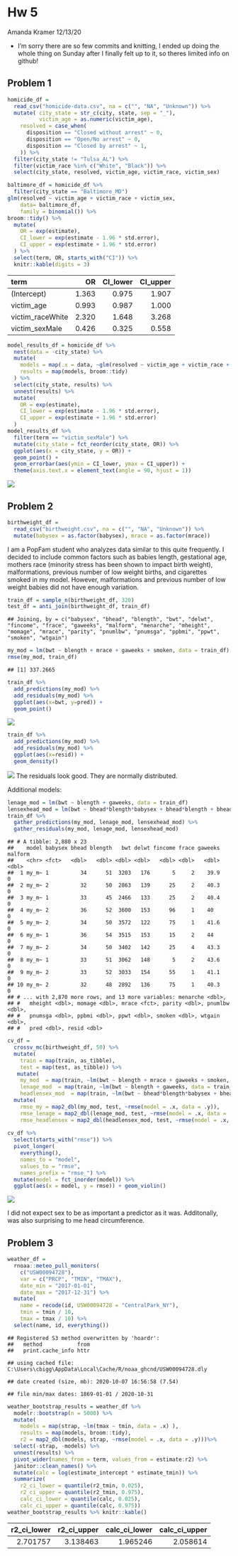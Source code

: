Hw 5
================
Amanda Kramer
12/13/20

  - I’m sorry there are so few commits and knitting, I ended up doing
    the whole thing on Sunday after I finally felt up to it, so theres
    limited info on github\!

## Problem 1

``` r
homicide_df = 
  read_csv("homicide-data.csv", na = c("", "NA", "Unknown")) %>%
  mutate( city_state = str_c(city, state, sep = "_"),
          victim_age = as.numeric(victim_age),
    resolved = case_when(
      disposition == "Closed without arrest" ~ 0,
      disposition == "Open/No arrest" ~ 0,
      disposition == "Closed by arrest" ~ 1,
    )) %>%
  filter(city_state != "Tulsa_AL") %>%
  filter(victim_race %in% c("White", "Black")) %>%
  select(city_state, resolved, victim_age, victim_race, victim_sex)
```

``` r
baltimore_df = homicide_df %>%
  filter(city_state == "Baltimore_MD")
glm(resolved ~ victim_age + victim_race + victim_sex, 
    data= baltimore_df,
    family = binomial()) %>%
broom::tidy() %>%
  mutate(
    OR = exp(estimate),
    CI_lower = exp(estimate - 1.96 * std.error),
    CI_upper = exp(estimate + 1.96 * std.error)
  ) %>%
  select(term, OR, starts_with("CI")) %>%
  knitr::kable(digits = 3)
```

| term              |    OR | CI\_lower | CI\_upper |
| :---------------- | ----: | --------: | --------: |
| (Intercept)       | 1.363 |     0.975 |     1.907 |
| victim\_age       | 0.993 |     0.987 |     1.000 |
| victim\_raceWhite | 2.320 |     1.648 |     3.268 |
| victim\_sexMale   | 0.426 |     0.325 |     0.558 |

``` r
model_results_df = homicide_df %>%
  nest(data = -city_state) %>%
  mutate(
    models = map(.x = data, ~glm(resolved ~ victim_age + victim_race + victim_sex, data= .x, family = binomial())), 
    results = map(models, broom::tidy)
  ) %>%
  select(city_state, results) %>%
  unnest(results) %>%
  mutate(
    OR = exp(estimate),
    CI_lower = exp(estimate - 1.96 * std.error),
    CI_upper = exp(estimate + 1.96 * std.error)
  )
model_results_df %>%
  filter(term == "victim_sexMale") %>%
  mutate(city_state = fct_reorder(city_state, OR)) %>%
  ggplot(aes(x = city_state, y = OR)) +
  geom_point() +
  geom_errorbar(aes(ymin = CI_lower, ymax = CI_upper)) +
  theme(axis.text.x = element_text(angle = 90, hjust = 1))
```

![](p8105_HW6_ark2187_files/figure-gfm/unnamed-chunk-3-1.png)<!-- -->

## Problem 2

``` r
birthweight_df = 
  read_csv("birthweight.csv", na = c("", "NA", "Unknown")) %>%
  mutate(babysex = as.factor(babysex), mrace = as.factor(mrace))
```

I am a PopFam student who analyzes data similar to this quite
frequently. I decided to include common factors such as babies length,
gestational age, mothers race (minority stress has been shown to impact
birth weight), malformations, previous number of low weight births, and
cigarettes smoked in my model. However, malformations and previous
number of low weight babies did not have enough variation.

``` r
train_df = sample_n(birthweight_df, 320)
test_df = anti_join(birthweight_df, train_df)
```

    ## Joining, by = c("babysex", "bhead", "blength", "bwt", "delwt", "fincome", "frace", "gaweeks", "malform", "menarche", "mheight", "momage", "mrace", "parity", "pnumlbw", "pnumsga", "ppbmi", "ppwt", "smoken", "wtgain")

``` r
my_mod = lm(bwt ~ blength + mrace + gaweeks + smoken, data = train_df)
rmse(my_mod, train_df)
```

    ## [1] 337.2665

``` r
train_df %>% 
  add_predictions(my_mod) %>%
  add_residuals(my_mod) %>%
  ggplot(aes(x=bwt, y=pred)) +
  geom_point()
```

![](p8105_HW6_ark2187_files/figure-gfm/unnamed-chunk-5-1.png)<!-- -->

``` r
train_df %>% 
  add_predictions(my_mod) %>%
  add_residuals(my_mod) %>%
  ggplot(aes(x=resid)) +
  geom_density()
```

![](p8105_HW6_ark2187_files/figure-gfm/unnamed-chunk-5-2.png)<!-- -->
The residuals look good. They are normally distributed.

Additional models:

``` r
lenage_mod = lm(bwt ~ blength + gaweeks, data = train_df)
lensexhead_mod = lm(bwt ~ bhead*blength*babysex + bhead*blength + bhead*babysex + blength*babysex, data= train_df)
train_df %>% 
  gather_predictions(my_mod, lenage_mod, lensexhead_mod) %>%
  gather_residuals(my_mod, lenage_mod, lensexhead_mod)
```

    ## # A tibble: 2,880 x 23
    ##    model babysex bhead blength   bwt delwt fincome frace gaweeks malform
    ##    <chr> <fct>   <dbl>   <dbl> <dbl> <dbl>   <dbl> <dbl>   <dbl>   <dbl>
    ##  1 my_m~ 1          34      51  3203   176       5     2    39.9       0
    ##  2 my_m~ 2          32      50  2863   139      25     2    40.3       0
    ##  3 my_m~ 1          33      45  2466   133      25     2    40.4       0
    ##  4 my_m~ 2          36      52  3600   153      96     1    40         0
    ##  5 my_m~ 2          34      50  3572   122      75     1    41.6       0
    ##  6 my_m~ 1          36      54  3515   153      15     2    44         0
    ##  7 my_m~ 2          34      50  3402   142      25     4    43.3       0
    ##  8 my_m~ 1          33      51  3062   148       5     2    43.6       0
    ##  9 my_m~ 2          33      52  3033   154      55     1    41.1       0
    ## 10 my_m~ 2          32      48  2892   136      75     1    40.3       0
    ## # ... with 2,870 more rows, and 13 more variables: menarche <dbl>,
    ## #   mheight <dbl>, momage <dbl>, mrace <fct>, parity <dbl>, pnumlbw <dbl>,
    ## #   pnumsga <dbl>, ppbmi <dbl>, ppwt <dbl>, smoken <dbl>, wtgain <dbl>,
    ## #   pred <dbl>, resid <dbl>

``` r
cv_df = 
  crossv_mc(birthweight_df, 50) %>%
  mutate(
    train = map(train, as_tibble),
    test = map(test, as_tibble)) %>%
   mutate(
    my_mod  = map(train, ~lm(bwt ~ blength + mrace + gaweeks + smoken, data = train_df)),
    lenage_mod  = map(train, ~lm(bwt ~ blength + gaweeks, data = train_df)),
    headlensex_mod  = map(train, ~lm(bwt ~ bhead*blength*babysex + bhead*blength + bhead*babysex + blength*babysex, data= train_df))) %>% 
  mutate(
    rmse_my = map2_dbl(my_mod, test, ~rmse(model = .x, data = .y)),
    rmse_lenage = map2_dbl(lenage_mod, test, ~rmse(model = .x, data = .y)),
    rmse_headlensex = map2_dbl(headlensex_mod, test, ~rmse(model = .x, data = .y)))
  
cv_df %>% 
  select(starts_with("rmse")) %>% 
  pivot_longer(
    everything(),
    names_to = "model", 
    values_to = "rmse",
    names_prefix = "rmse_") %>% 
  mutate(model = fct_inorder(model)) %>% 
  ggplot(aes(x = model, y = rmse)) + geom_violin()
```

![](p8105_HW6_ark2187_files/figure-gfm/unnamed-chunk-6-1.png)<!-- -->

I did not expect sex to be as important a predictor as it was.
Additonally, was also surprising to me head circumference.

## Problem 3

``` r
weather_df = 
  rnoaa::meteo_pull_monitors(
    c("USW00094728"),
    var = c("PRCP", "TMIN", "TMAX"), 
    date_min = "2017-01-01",
    date_max = "2017-12-31") %>%
  mutate(
    name = recode(id, USW00094728 = "CentralPark_NY"),
    tmin = tmin / 10,
    tmax = tmax / 10) %>%
  select(name, id, everything())
```

    ## Registered S3 method overwritten by 'hoardr':
    ##   method           from
    ##   print.cache_info httr

    ## using cached file: C:\Users\cbigg\AppData\Local\Cache/R/noaa_ghcnd/USW00094728.dly

    ## date created (size, mb): 2020-10-07 16:56:58 (7.54)

    ## file min/max dates: 1869-01-01 / 2020-10-31

``` r
weather_bootstrap_results = weather_df %>% 
  modelr::bootstrap(n = 5000) %>% 
  mutate(
    models = map(strap, ~lm(tmax ~ tmin, data = .x) ),
    results = map(models, broom::tidy),
    r2 = map2_dbl(models, strap, ~rmse(model = .x, data = .y)))%>%
  select(-strap, -models) %>% 
  unnest(results) %>% 
  pivot_wider(names_from = term, values_from = estimate:r2) %>% 
  janitor::clean_names() %>%
  mutate(calc = log(estimate_intercept * estimate_tmin)) %>%
  summarize(
    r2_ci_lower = quantile(r2_tmin, 0.025), 
    r2_ci_upper = quantile(r2_tmin, 0.975),
    calc_ci_lower = quantile(calc, 0.025), 
    calc_ci_upper = quantile(calc, 0.975)) 
weather_bootstrap_results %>% knitr::kable()
```

| r2\_ci\_lower | r2\_ci\_upper | calc\_ci\_lower | calc\_ci\_upper |
| ------------: | ------------: | --------------: | --------------: |
|      2.701757 |      3.138463 |        1.965246 |        2.058614 |
